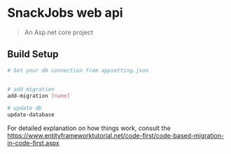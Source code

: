 # SnackJobs web api

> An Asp.net core project

## Build Setup

``` bash
# Set your db connection from appsetting.json


# add migration
add-migration [name]

# update db
update-database
```

For detailed explanation on how things work, consult the https://www.entityframeworktutorial.net/code-first/code-based-migration-in-code-first.aspx
